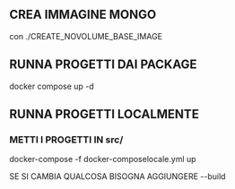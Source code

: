 ## CREA IMMAGINE MONGO
con ./CREATE_NOVOLUME_BASE_IMAGE

## RUNNA PROGETTI DAI PACKAGE
docker compose up -d

## RUNNA PROGETTI LOCALMENTE

### METTI I PROGETTI IN src/

docker-compose -f docker-composelocale.yml up

SE SI CAMBIA QUALCOSA BISOGNA AGGIUNGERE --build
